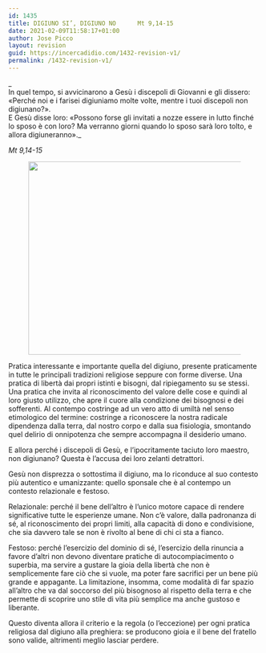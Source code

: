 ```yaml
---
id: 1435
title: DIGIUNO SI’, DIGIUNO NO		Mt 9,14-15
date: 2021-02-09T11:58:17+01:00
author: Jose Picco
layout: revision
guid: https://incercadidio.com/1432-revision-v1/
permalink: /1432-revision-v1/
---
```

_  
In quel tempo, si avvicinarono a Gesù i discepoli di Giovanni e gli dissero: «Perché noi e i farisei digiuniamo molte volte, mentre i tuoi discepoli non digiunano?».  
E Gesù disse loro: «Possono forse gli invitati a nozze essere in lutto finché lo sposo è con loro? Ma verranno giorni quando lo sposo sarà loro tolto, e allora digiuneranno»._

<p class="has-text-align-right">
  <em>Mt 9,14-15</em>
</p><figure class="wp-block-image size-large is-resized">

<img src="https://incercadidio.com/wp-content/uploads/2021/02/12.jpg" alt="" class="wp-image-1434" width="816" height="385" srcset="https://incercadidio.com/wp-content/uploads/2021/02/12.jpg 422w, https://incercadidio.com/wp-content/uploads/2021/02/12-300x141.jpg 300w" sizes="(max-width: 816px) 100vw, 816px" /> </figure> 

Pratica interessante e importante quella del digiuno, presente praticamente in tutte le principali tradizioni religiose seppure con forme diverse. Una pratica di libertà dai propri istinti e bisogni, dal ripiegamento su se stessi. Una pratica che invita al riconoscimento del valore delle cose e quindi al loro giusto utilizzo, che apre il cuore alla condizione dei bisognosi e dei sofferenti. Al contempo costringe ad un vero atto di umiltà nel senso etimologico del termine: costringe a riconoscere la nostra radicale dipendenza dalla terra, dal nostro corpo e dalla sua fisiologia, smontando quel delirio di onnipotenza che sempre accompagna il desiderio umano.

E allora perché i discepoli di Gesù, e l’ipocritamente taciuto loro maestro, non digiunano? Questa è l’accusa dei loro zelanti detrattori.

Gesù non disprezza o sottostima il digiuno, ma lo riconduce al suo contesto più autentico e umanizzante: quello sponsale che è al contempo un contesto relazionale e festoso.

Relazionale: perché il bene dell’altro è l’unico motore capace di rendere significative tutte le esperienze umane. Non c’è valore, dalla padronanza di sé, al riconoscimento dei propri limiti, alla capacità di dono e condivisione, che sia davvero tale se non è rivolto al bene di chi ci sta a fianco. 

Festoso: perché l’esercizio del dominio di sé, l’esercizio della rinuncia a favore d’altri non devono diventare pratiche di autocompiacimento o superbia, ma servire a gustare la gioia della libertà che non è semplicemente fare ciò che si vuole, ma poter fare sacrifici per un bene più grande e appagante. La limitazione, insomma, come modalità di far spazio all’altro che va dal soccorso del più bisognoso al rispetto della terra e che permette di scoprire uno stile di vita più semplice ma anche gustoso e liberante.

Questo diventa allora il criterio e la regola (o l’eccezione) per ogni pratica religiosa dal digiuno alla preghiera: se producono gioia e il bene del fratello sono valide, altrimenti meglio lasciar perdere.